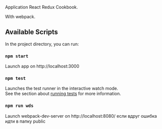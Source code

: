 Application React Redux Cookbook.

With webpack.

## Available Scripts

In the project directory, you can run:

### `npm start`

Launch app on  http://localhost:3000

### `npm test`

Launches the test runner in the interactive watch mode.<br>
See the section about [running tests](https://facebook.github.io/create-react-app/docs/running-tests) for more information.

### `npm run wds`

Launch webpack-dev-server on http://localhost:8080/ если вдруг ошибка идти в папку public



